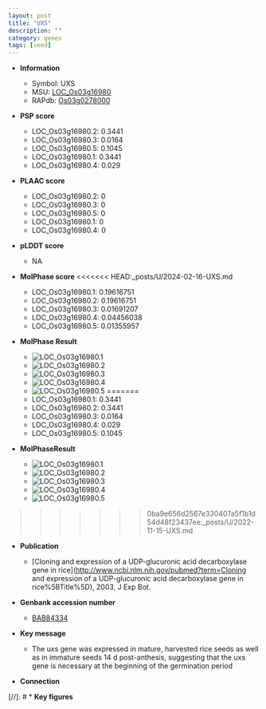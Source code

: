 ```yaml
---
layout: post
title: "UXS"
description: ""
category: genes
tags: [seed]
---
```


* **Information**  
    + Symbol: UXS  
    + MSU: [LOC_Os03g16980](http://rice.plantbiology.msu.edu/cgi-bin/ORF_infopage.cgi?orf=LOC_Os03g16980)  
    + RAPdb: [Os03g0278000](http://rapdb.dna.affrc.go.jp/viewer/gbrowse_details/irgsp1?name=Os03g0278000)  

* **PSP score**  
    + LOC_Os03g16980.2: 0.3441 
    + LOC_Os03g16980.3: 0.0164 
    + LOC_Os03g16980.5: 0.1045 
    + LOC_Os03g16980.1: 0.3441 
    + LOC_Os03g16980.4: 0.029 

* **PLAAC score**  
    + LOC_Os03g16980.2: 0 
    + LOC_Os03g16980.3: 0 
    + LOC_Os03g16980.5: 0 
    + LOC_Os03g16980.1: 0 
    + LOC_Os03g16980.4: 0 

* **pLDDT score**
    + NA


* **MolPhase score**
<<<<<<< HEAD:_posts/U/2024-02-16-UXS.md
    + LOC_Os03g16980.1: 0.19616751
    + LOC_Os03g16980.2: 0.19616751
    + LOC_Os03g16980.3: 0.01691207
    + LOC_Os03g16980.4: 0.04456038
    + LOC_Os03g16980.5: 0.01355957

* **MolPhase Result**
    + ![LOC_Os03g16980.1](https://304243504.github.io/Pictures/LOC_Os03g/LOC_Os03g16980.1.png)
    + ![LOC_Os03g16980.2](https://304243504.github.io/Pictures/LOC_Os03g/LOC_Os03g16980.2.png)
    + ![LOC_Os03g16980.3](https://304243504.github.io/Pictures/LOC_Os03g/LOC_Os03g16980.3.png)
    + ![LOC_Os03g16980.4](https://304243504.github.io/Pictures/LOC_Os03g/LOC_Os03g16980.4.png)
    + ![LOC_Os03g16980.5](https://304243504.github.io/Pictures/LOC_Os03g/LOC_Os03g16980.5.png)
=======
    + LOC_Os03g16980.1: 0.3441
    + LOC_Os03g16980.2: 0.3441
    + LOC_Os03g16980.3: 0.0164
    + LOC_Os03g16980.4: 0.029
    + LOC_Os03g16980.5: 0.1045

* **MolPhaseResult**
    + ![LOC_Os03g16980.1](https://ricepsp.github.io/pictures/LOC_Os03g/LOC_Os03g16980.1.png)
    + ![LOC_Os03g16980.2](https://ricepsp.github.io/pictures/LOC_Os03g/LOC_Os03g16980.2.png)
    + ![LOC_Os03g16980.3](https://ricepsp.github.io/pictures/LOC_Os03g/LOC_Os03g16980.3.png)
    + ![LOC_Os03g16980.4](https://ricepsp.github.io/pictures/LOC_Os03g/LOC_Os03g16980.4.png)
    + ![LOC_Os03g16980.5](https://ricepsp.github.io/pictures/LOC_Os03g/LOC_Os03g16980.5.png)
>>>>>>> 0ba9e656d2567e330407a5f1b1d54d48f23437ee:_posts/U/2022-11-15-UXS.md

* **Publication**  
    + [Cloning and expression of a UDP-glucuronic acid decarboxylase gene in rice](http://www.ncbi.nlm.nih.gov/pubmed?term=Cloning and expression of a UDP-glucuronic acid decarboxylase gene in rice%5BTitle%5D), 2003, J Exp Bot.

* **Genbank accession number**  
    + [BAB84334](http://www.ncbi.nlm.nih.gov/nuccore/BAB84334)

* **Key message**  
    + The uxs gene was expressed in mature, harvested rice seeds as well as in immature seeds 14 d post-anthesis, suggesting that the uxs gene is necessary at the beginning of the germination period

* **Connection**  

[//]: # * **Key figures**  



